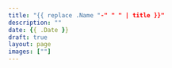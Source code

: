 ```yaml
---
title: "{{ replace .Name "-" " " | title }}"
description: ""
date: {{ .Date }}
draft: true
layout: page
images: [""]
---
```

